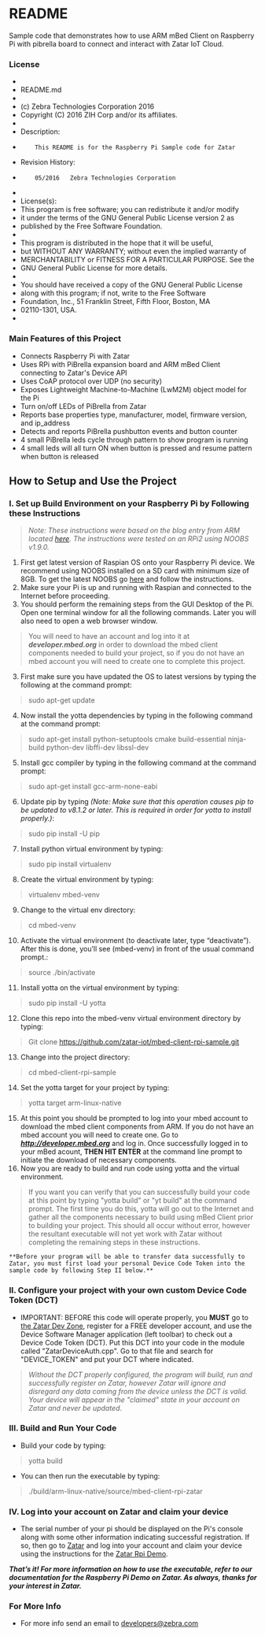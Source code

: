 # README

Sample code that demonstrates how to use ARM mBed Client on Raspberry Pi with pibrella board to connect and interact with Zatar IoT Cloud.

### License

*
* README.md
*
* (c) Zebra Technologies Corporation 2016
* Copyright (C) 2016 ZIH Corp and/or its affiliates.
*
* Description:
*         This README is for the Raspberry Pi Sample code for Zatar
* Revision History:
*         05/2016   Zebra Technologies Corporation
*
* License(s):
*   This program is free software; you can redistribute it and/or modify
*   it under the terms of the GNU General Public License version 2 as
*   published by the Free Software Foundation.
*
*   This program is distributed in the hope that it will be useful,
*   but WITHOUT ANY WARRANTY; without even the implied warranty of
*   MERCHANTABILITY or FITNESS FOR A PARTICULAR PURPOSE.  See the
*   GNU General Public License for more details.
*
*   You should have received a copy of the GNU General Public License
*   along with this program; if not, write to the Free Software
*   Foundation, Inc., 51 Franklin Street, Fifth Floor, Boston, MA
*   02110-1301, USA.
*


### Main Features of this Project

* Connects Raspberry Pi with Zatar
* Uses RPi with PiBrella expansion board and ARM mBed Client connecting to Zatar's Device API
* Uses CoAP protocol over UDP (no security)
* Exposes Lightweight Machine-to-Machine (LwM2M) object model for the Pi
* Turn on/off LEDs of PiBrella from Zatar
* Reports base properties type, manufacturer, model, firmware version, and ip_address
* Detects and reports PiBrella pushbutton events and button counter
* 4 small PiBrella leds cycle through pattern to show program is running
* 4 small leds will all turn ON when button is pressed and resume pattern when button is released

## How to Setup and Use the Project

### I. Set up Build Environment on your Raspberry Pi by Following these Instructions
> _Note: These instructions were based on the blog entry from ARM located [here](http://blog.mbed.com/post/137562162237/mbed-client-communication-with-mbed-device). The instructions were tested on an RPi2 using NOOBS v1.9.0._

1. First get latest version of Raspian OS onto your Raspberry Pi device. We recommend using NOOBS installed on a SD card with minimum size of 8GB. To get the latest NOOBS go [here](https://www.raspberrypi.org/downloads/noobs/) and follow the instructions.
2. Make sure your Pi is up and running with Raspian and connected to the Internet before proceeding.
3. You should perform the remaining steps from the GUI Desktop of the Pi. Open one terminal window for all the following commands. Later you will also need to open a web browser window. 
>You will need to have an account and log into it at **_developer.mbed.org_** in order to download the mbed client components needed to build your project, so if you do not have an mbed account you will need to create one to complete this project.
3. First make sure you have updated the OS to latest versions by typing the following at the command prompt:
 > sudo apt-get update
4. Now install the yotta dependencies by typing in the following command at the command prompt:
 > sudo apt-get install python-setuptools  cmake build-essential ninja-build python-dev libffi-dev libssl-dev
5. Install gcc compiler by typing in the following command at the command prompt:
 > sudo apt-get install gcc-arm-none-eabi 
6. Update pip by typing _(Note: Make sure that this operation causes pip to be updated to v8.1.2 or later. This is required in order for yotta to install properly.)_:
 > sudo pip install -U pip
7. Install python virtual environment by typing:
 > sudo pip install virtualenv
8. Create the virtual environment by typing:
 > virtualenv mbed-venv
9. Change to the virtual env directory:
 > cd mbed-venv
10. Activate the virtual environment (to deactivate later, type “deactivate”). After this is done, you’ll see (mbed-venv) in front of the usual command prompt.:
 > source ./bin/activate 

11. Install yotta on the virtual environment by typing:
 > sudo pip install -U yotta
12. Clone this repo into the mbed-venv virtual environment directory by typing:
 > Git clone https://github.com/zatar-iot/mbed-client-rpi-sample.git
13. Change into the project directory:
 > cd mbed-client-rpi-sample
14. Set the yotta target for your project by typing:
 > yotta target arm-linux-native
15. At this point you should be prompted to log into your mbed account to download the mbed client components from ARM. If you do not have an mbed account you will need to create one. Go to _**http://developer.mbed.org**_ and log in. Once successfully logged in to your mBed acount, **THEN HIT ENTER** at the command line prompt to initiate the download of necessary components.
16. Now you are ready to build and run code using yotta and the virtual environment. 
 > If you want you can verify that you can successfully build your code at this point by typing "yotta build" or "yt build" at the command prompt. The first time you do this, yotta will go out to the Internet and gather all the components necessary to build using mBed Client prior to building your project. This should all occur without error, however the resultant executable will not yet work with Zatar without completing the remaining steps in these instructions.

    **Before your program will be able to transfer data successfully to Zatar, you must first load your personal Device Code Token into the sample code by following Step II below.** 



### II. Configure your project with your own custom Device Code Token (DCT)

* IMPORTANT: BEFORE this code will operate properly, you **MUST** go to [the Zatar Dev Zone](https://developer.zatar.com), register for a FREE developer account, and use the Device Software Manager application (left toolbar) to check out a Device Code Token (DCT). Put this DCT into your code in the module called "ZatarDeviceAuth.cpp". Go to that file and search for "DEVICE_TOKEN" and put your DCT where indicated.
>_Without the DCT properly configured, the program will build, run and successfully register on Zatar, however Zatar will ignore and disregard any data coming from the device unless the DCT is valid. Your device will appear in the "claimed" state in your account on Zatar and never be updated_.

### III. Build and Run Your Code
* Build your code by typing:
 > yotta build
* You can then run the executable by typing:
 > ./build/arm-linux-native/source/mbed-client-rpi-zatar

### IV. Log into your account on Zatar and claim your device
* The serial number of your pi should be displayed on the Pi's console along with some other information indicating successful registration. If so, then go to [Zatar](https://www.zatar.com/rdm-js) and log into your account and claim your device using the instructions for the [Zatar Rpi Demo](https://bitbucket.org/tberarducci/mbed-client-rpi-executables).

**_That’s it! For more information on how to use the executable, refer to our documentation for the Raspberry Pi Demo on Zatar. As always, thanks for your interest in Zatar._**


### For More Info ###

* For more info send an email to developers@zebra.com